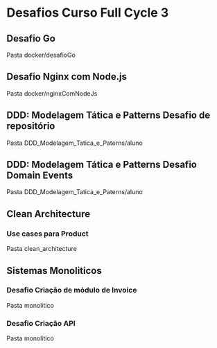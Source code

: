 # Desafios Curso Full Cycle 3

## Desafio Go
Pasta docker/desafioGo

## Desafio Nginx com Node.js
Pasta docker/nginxComNodeJs

## DDD: Modelagem Tática e Patterns Desafio de repositório
Pasta DDD_Modelagem_Tatica_e_Paterns/aluno

## DDD: Modelagem Tática e Patterns Desafio Domain Events
Pasta DDD_Modelagem_Tatica_e_Paterns/aluno
    
## Clean Architecture
### Use cases para Product
Pasta clean_architecture


## Sistemas Monoliticos
### Desafio Criação de módulo de Invoice
Pasta monolitico

### Desafio Criação API
Pasta monolitico
